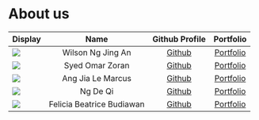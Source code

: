 # About us

| Display                                             |           Name            |                Github Profile                |              Portfolio               |
|-----------------------------------------------------|:-------------------------:|:--------------------------------------------:|:------------------------------------:|
| ![](https://via.placeholder.com/100.png?text=Photo) |     Wilson Ng Jing An     |        [Github](https://github.com/)         |   [Portfolio](team/wilsonngja.md)    |
| ![](https://via.placeholder.com/100.png?text=Photo) |      Syed Omar Zoran      |   [Github](https://github.com/zoranabc201)   |  [Portfolio](team/zoranabc201.md)  |
| ![](https://via.placeholder.com/100.png?text=Photo) |     Ang Jia Le Marcus     |        [Github](https://github.com/)         |    [Portfolio](team/ovreader.md)     | 
| ![](https://via.placeholder.com/100.png?text=Photo) |         Ng De Qi          |     [Github](https://github.com/ngdeqi)      |     [Portfolio](team/ngdeqi.md)      |  
| ![](https://via.placeholder.com/100.png?text=Photo) | Felicia Beatrice Budiawan | [Github](https://github.com/FeliciaBeatrice) | [Portfolio](team/feliciabeatrice.md) |  